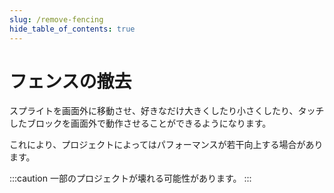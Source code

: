 ```yaml
---
slug: /remove-fencing
hide_table_of_contents: true
---
```


# フェンスの撤去

スプライトを画面外に移動させ、好きなだけ大きくしたり小さくしたり、タッチしたブロックを画面外で動作させることができるようになります。

これにより、プロジェクトによってはパフォーマンスが若干向上する場合があります。

:::caution
一部のプロジェクトが壊れる可能性があります。
:::
